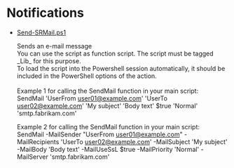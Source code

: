 # Notifications

+ [Send-SRMail.ps1](./Send-SRMail.ps1)

   Sends an e-mail message<br>
   You can use the script as function script. The script must be tagged \_Lib_ for this purpose. <br>
   To load the script into the Powershell session automatically, it should be included in the PowerShell options of the action.<br><br>
   Example 1 for calling the SendMail function in your main script:<br> SendMail 'UserFrom <user01@example.com>' 'UserTo <user02@example.com>' 'My subject' 'Body text' $true 'Normal' 'smtp.fabrikam.com'<br>
   
   Example 2 for calling the SendMail function in your main script:<br> 
   SendMail -MailSender "UserFrom <user01@example.com>" -MailRecipients 'UserTo <user02@example.com>' -MailSubject 'My subject' -MailBody 'Body text' -MailUseSsL $true -MailPriority 'Normal' -MailServer 'smtp.fabrikam.com'
